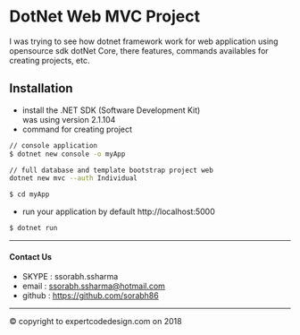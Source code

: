 # DotNet Web MVC Project
I was trying to see how dotnet framework work for web application using opensource sdk dotNet Core, there features, commands availables for creating projects, etc.

Installation
------------
* install the .NET SDK (Software Development Kit)   
was using version 2.1.104
* command for creating project
```bash
// console application
$ dotnet new console -o myApp

// full database and template bootstrap project web
dotnet new mvc --auth Individual

$ cd myApp
```
* run your application by default http://localhost:5000
```bash
$ dotnet run
```
<hr>

#### Contact Us
* SKYPE : ssorabh.ssharma     
* email : ssorabh.ssharma@hotmail.com       
* github : https://github.com/sorabh86    
<hr>
© copyright to expertcodedesign.com on 2018
